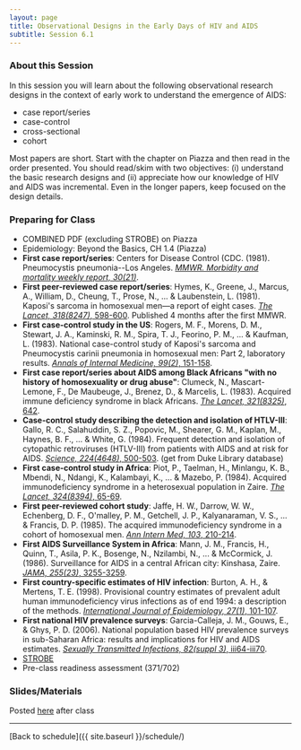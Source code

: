 ```yaml
---
layout: page
title: Observational Designs in the Early Days of HIV and AIDS
subtitle: Session 6.1
---
```


### About this Session

In this session you will learn about the following observational research designs in the context of early work to understand the emergence of AIDS:

* case report/series
* case-control
* cross-sectional
* cohort

Most papers are short. Start with the chapter on Piazza and then read in the order presented. You should read/skim with two objectives: (i) understand the basic research designs and (ii) appreciate how our knowledge of HIV and AIDS was incremental. Even in the longer papers, keep focused on the design details.

### Preparing for Class

* COMBINED PDF (excluding STROBE) on Piazza
* Epidemiology: Beyond the Basics, CH 1.4 (Piazza)
* **First case report/series**: Centers for Disease Control (CDC. (1981). Pneumocystis pneumonia--Los Angeles. [*MMWR. Morbidity and mortality weekly report, 30(21)*](https://www.cdc.gov/mmwr/preview/mmwrhtml/june_5.htm).
* **First peer-reviewed case report/series**: Hymes, K., Greene, J., Marcus, A., William, D., Cheung, T., Prose, N., ... & Laubenstein, L. (1981). Kaposi's sarcoma in homosexual men—a report of eight cases. [*The Lancet, 318(8247)*, 598-600](https://doi.org/10.1016/S0140-6736(81)92740-9). Published 4 months after the first MMWR.
* **First case-control study in the US**: Rogers, M. F., Morens, D. M., Stewart, J. A., Kaminski, R. M., Spira, T. J., Feorino, P. M., ... & Kaufman, L. (1983). National case-control study of Kaposi's sarcoma and Pneumocystis carinii pneumonia in homosexual men: Part 2, laboratory results. [*Annals of Internal Medicine, 99(2)*, 151-158](http://annals.org/aim/article/696766/national-case-control-study-kaposi-s-sarcoma-pneumocystis-carinii-pneumonia).
* **First case report/series about AIDS among Black Africans "with no history of homosexuality or drug abuse"**: Clumeck, N., Mascart-Lemone, F., De Maubeuge, J., Brenez, D., & Marcelis, L. (1983). Acquired immune deficiency syndrome in black Africans. [*The Lancet, 321(8325)*, 642](https://doi.org/10.1016/S0140-6736(83)91808-1).
* **Case-control study describing the detection and
iso­lation of HTLV-III**: Gallo, R. C., Salahuddin, S. Z., Popovic, M., Shearer, G. M., Kaplan, M., Haynes, B. F., ... & White, G. (1984). Frequent detection and isolation of cytopathic retroviruses (HTLV-III) from patients with AIDS and at risk for AIDS. [*Science, 224(4648)*, 500-503](https://www.ncbi.nlm.nih.gov/pubmed/6200936). (get from Duke Library database)
* **First case-control study in Africa**: Piot, P., Taelman, H., Minlangu, K. B., Mbendi, N., Ndangi, K., Kalambayi, K., ... & Mazebo, P. (1984). Acquired immunodeficiency syndrome in a heterosexual population in Zaire. [*The Lancet, 324(8394)*, 65-69](https://doi.org/10.1016/S0140-6736(84)90241-1).
* **First peer-reviewed cohort study**: Jaffe, H. W., Darrow, W. W., Echenberg, D. F., O'malley, P. M., Getchell, J. P., Kalyanaraman, V. S., ... & Francis, D. P. (1985). The acquired immunodeficiency syndrome in a cohort of homosexual men. [*Ann Intern Med, 103*, 210-214](http://annals.org/aim/article/699843/acquired-immunodeficiency-syndrome-cohort-homosexual-men-six-year-follow-up).
* **First AIDS Surveillance System in Africa**: Mann, J. M., Francis, H., Quinn, T., Asila, P. K., Bosenge, N., Nzilambi, N., ... & McCormick, J. (1986). Surveillance for AIDS in a central African city: Kinshasa, Zaire. [*JAMA, 255(23)*, 3255-3259](http://jamanetwork.com/journals/jama/fullarticle/404858).
* **First country-specific estimates of HIV infection**: Burton, A. H., & Mertens, T. E. (1998). Provisional country estimates of prevalent adult human immunodeficiency virus infections as of end 1994: a description of the methods. [*International Journal of Epidemiology, 27(1)*, 101-107](https://oup.silverchair-cdn.com/oup/backfile/Content_public/Journal/ije/27/1/10.1093/ije/27.1.101/2/27-1-101.pdf?Expires=1491245817&Signature=BXRojtmfdkMmeIKo3Ru7NvS8AtWf7ZbrbpojZeYU1rOT9bh2X6gIdCVZHasDX5vuedYZm-sJ3XCelUYLdo4LMuVK1aFFEfIQYxycu0ZvLw-dbV5pjTXZNbO7sCx0-pG8UyLjBcEoAr9o6xnAvA6BxBnF8dIX67Ivm9ANzVfp3vv8~V7-Cbow-ZYJCxFog9yNTd6wBRUVbf7wn-iO2cdXXiCwE4MmJkaMYs4USKiXHL8JKuFYRaAQfJdG8vDwZPZ4zFjxwgSHuw-zfdbj7h69cVkW6capq4hz9mFG8JxZ5b5Us74bpmAqsCi90y3uKEJWLVx71U-jD2mFFh4gX3HVPg__&Key-Pair-Id=APKAIUCZBIA4LVPAVW3Q).
* **First national HIV prevalence surveys**: Garcia-Calleja, J. M., Gouws, E., & Ghys, P. D. (2006). National population based HIV prevalence surveys in sub-Saharan Africa: results and implications for HIV and AIDS estimates. [*Sexually Transmitted Infections, 82(suppl 3)*, iii64-iii70](https://www.ncbi.nlm.nih.gov/pmc/articles/PMC2576729/).
* [STROBE](http://www.equator-network.org/reporting-guidelines/strobe/)
* Pre-class readiness assessment (371/702)

### Slides/Materials

Posted [here](https://drive.google.com/drive/folders/0Bxn_jkXZ1lxuVklQakF4MjZGSDQ?usp=sharing) after class


* * *

[Back to schedule]({{ site.baseurl }}/schedule/)